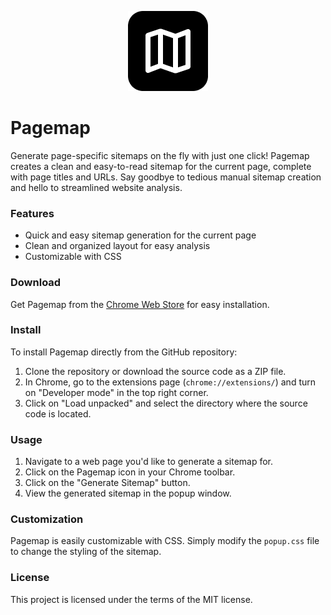 <p align="center">
  <img src="icon128.png" alt="Pagemap Icon">
</p>

# Pagemap

Generate page-specific sitemaps on the fly with just one click! Pagemap creates a clean and easy-to-read sitemap for the current page, complete with page titles and URLs. Say goodbye to tedious manual sitemap creation and hello to streamlined website analysis.

### Features
- Quick and easy sitemap generation for the current page
- Clean and organized layout for easy analysis
- Customizable with CSS

### Download
Get Pagemap from the [Chrome Web Store](https://chrome.google.com/webstore/detail/pagemap/cpopjdbnbdonlijnphfedlgpkbmecjbj) for easy installation.

### Install
To install Pagemap directly from the GitHub repository:
1. Clone the repository or download the source code as a ZIP file.
2. In Chrome, go to the extensions page (`chrome://extensions/`) and turn on "Developer mode" in the top right corner.
3. Click on "Load unpacked" and select the directory where the source code is located.

### Usage
1. Navigate to a web page you'd like to generate a sitemap for.
2. Click on the Pagemap icon in your Chrome toolbar.
3. Click on the "Generate Sitemap" button.
4. View the generated sitemap in the popup window.

### Customization
Pagemap is easily customizable with CSS. Simply modify the `popup.css` file to change the styling of the sitemap.

### License
This project is licensed under the terms of the MIT license.

